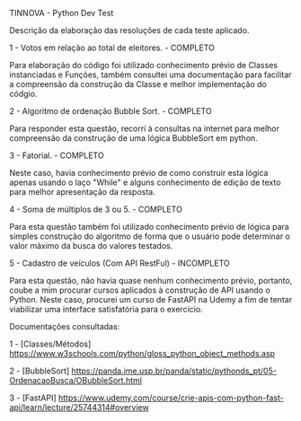 TINNOVA - Python Dev Test

Descrição da elaboração das resoluções de cada teste aplicado.

1 - Votos em relação ao total de eleitores. - COMPLETO

Para elaboração do código foi utilizado conhecimento prévio de Classes instanciadas e Funções, também consultei uma documentação para facilitar a compreensão da construção da Classe e melhor implementação do códgio.


2 - Algoritmo de ordenação Bubble Sort. - COMPLETO

Para responder esta questão, recorri à consultas na internet para melhor compreensão da construção de uma lógica BubbleSort em python.


3 - Fatorial. - COMPLETO

Neste caso, havia conhecimento prévio de como construir esta lógica apenas usando o laço "While" e alguns conhecimento de edição de texto para melhor apresentação da resposta.


4 - Soma de múltiplos de 3 ou 5. - COMPLETO

Para esta questão também foi utilizado conhecimento prévio de lógica para simples construção do algoritmo de forma que o usuário pode determinar o valor máximo da busca do valores testados.


5 - Cadastro de veículos (Com API RestFul) - INCOMPLETO

Para esta questão, não havia quase nenhum conhecimento prévio, portanto, coube a mim procurar cursos aplicados à construção de API usando o Python.
Neste caso, procurei um curso de FastAPI na Udemy a fim de tentar viabilizar uma interface satisfatória para o exercício. 



Documentações consultadas:

1 - [Classes/Métodos] https://www.w3schools.com/python/gloss_python_object_methods.asp

2 - [BubbleSort] https://panda.ime.usp.br/panda/static/pythonds_pt/05-OrdenacaoBusca/OBubbleSort.html

3 - [FastAPI] https://www.udemy.com/course/crie-apis-com-python-fast-api/learn/lecture/25744314#overview
